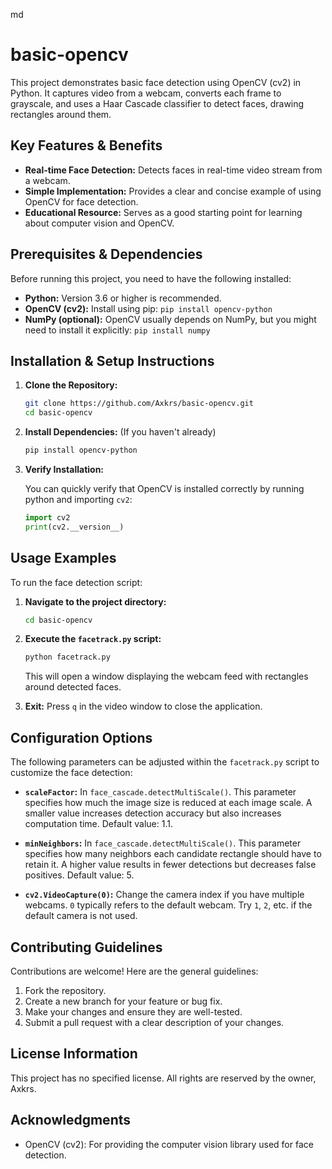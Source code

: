 md
# basic-opencv

This project demonstrates basic face detection using OpenCV (cv2) in Python. It captures video from a webcam, converts each frame to grayscale, and uses a Haar Cascade classifier to detect faces, drawing rectangles around them.

## Key Features & Benefits

*   **Real-time Face Detection:** Detects faces in real-time video stream from a webcam.
*   **Simple Implementation:** Provides a clear and concise example of using OpenCV for face detection.
*   **Educational Resource:**  Serves as a good starting point for learning about computer vision and OpenCV.

## Prerequisites & Dependencies

Before running this project, you need to have the following installed:

*   **Python:**  Version 3.6 or higher is recommended.
*   **OpenCV (cv2):** Install using pip: `pip install opencv-python`
*   **NumPy (optional):** OpenCV usually depends on NumPy, but you might need to install it explicitly: `pip install numpy`

## Installation & Setup Instructions

1.  **Clone the Repository:**

    ```bash
    git clone https://github.com/Axkrs/basic-opencv.git
    cd basic-opencv
    ```

2.  **Install Dependencies:** (If you haven't already)

    ```bash
    pip install opencv-python
    ```

3.  **Verify Installation:**

    You can quickly verify that OpenCV is installed correctly by running python and importing `cv2`:

    ```python
    import cv2
    print(cv2.__version__)
    ```

## Usage Examples

To run the face detection script:

1.  **Navigate to the project directory:**

    ```bash
    cd basic-opencv
    ```

2.  **Execute the `facetrack.py` script:**

    ```bash
    python facetrack.py
    ```

    This will open a window displaying the webcam feed with rectangles around detected faces.

3.  **Exit:** Press `q` in the video window to close the application.

## Configuration Options

The following parameters can be adjusted within the `facetrack.py` script to customize the face detection:

*   **`scaleFactor`:** In `face_cascade.detectMultiScale()`. This parameter specifies how much the image size is reduced at each image scale.  A smaller value increases detection accuracy but also increases computation time.  Default value: 1.1.

*   **`minNeighbors`:**  In `face_cascade.detectMultiScale()`. This parameter specifies how many neighbors each candidate rectangle should have to retain it. A higher value results in fewer detections but decreases false positives. Default value: 5.

*   **`cv2.VideoCapture(0)`:**  Change the camera index if you have multiple webcams. `0` typically refers to the default webcam.  Try `1`, `2`, etc. if the default camera is not used.

## Contributing Guidelines

Contributions are welcome! Here are the general guidelines:

1.  Fork the repository.
2.  Create a new branch for your feature or bug fix.
3.  Make your changes and ensure they are well-tested.
4.  Submit a pull request with a clear description of your changes.

## License Information

This project has no specified license. All rights are reserved by the owner, Axkrs.

## Acknowledgments

*   OpenCV (cv2): For providing the computer vision library used for face detection.
